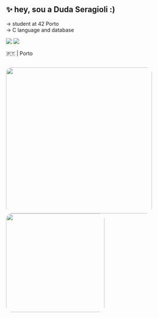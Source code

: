 ## ✨ hey, sou a Duda Seragioli   :)

→ student at 42 Porto <br>
→ C language and database <br>
<div "display: inline_block"> 

  <a href = "mailto:eduseragioli@gmail.com"><img src="https://img.shields.io/badge/-Gmail-%23333?style=for-the-badge&logo=gmail&logoColor=white" target="_blank"></a>
  <a href="https://www.linkedin.com/in/eduarda-seragioli-569240202/" target="_blank"><img src="https://img.shields.io/badge/-LinkedIn-%230077B5?style=for-the-badge&logo=linkedin&logoColor=white" target="_blank"></a> 

🇵🇹 | Porto

##
</div>
<p align="left">
  <img src="https://badge.mediaplus.ma/landscapes/eseragio?1337Badge=off&UM6P=off" height="400" style="display:inline-block; margin-right:20px; border-radius:15px;" />
  <img src="https://media4.giphy.com/media/v1.Y2lkPTc5MGI3NjExYWhsejd5MWpzajI0dTl0dWYzYW9qZzV0NjZ1bWk5NHE5a243NGc0ZyZlcD12MV9pbnRlcm5hbF9naWZfYnlfaWQmY3Q9Zw/fuQI0IYqADwfm/giphy.gif" height="270" style="display:inline-block; border-radius:15px;" />
</p>


